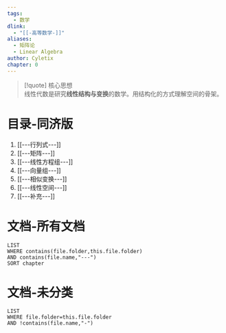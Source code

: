 ```yaml
---
tags:
  - 数学
dlink:
  - "[[-高等数学-]]"
aliases:
  - 矩阵论
  - Linear Algebra
author: Cyletix
chapter: 0
---
```

> [!quote] 核心思想  
> 线性代数是研究**线性结构与变换**的数学。用结构化的方式理解空间的骨架。
# 目录-同济版
1. [[---行列式---]]
2. [[---矩阵---]]
3. [[---线性方程组---]]
4. [[---向量组---]]
5. [[---相似变换---]]
6. [[---线性空间---]]
7. [[---补充---]]
# 文档-所有文档
```dataview
LIST
WHERE contains(file.folder,this.file.folder)
AND contains(file.name,"---")
SORT chapter
```
# 文档-未分类
```dataview
LIST
WHERE file.folder=this.file.folder
AND !contains(file.name,"-")
```